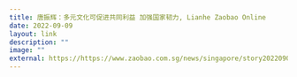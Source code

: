 ```yaml
---
title: 唐振辉：多元文化可促进共同利益 加强国家韧力, Lianhe Zaobao Online
date: 2022-09-09
layout: link
description: ""
image: ""
external: https://https://www.zaobao.com.sg/news/singapore/story20220909-1311104
---
```

